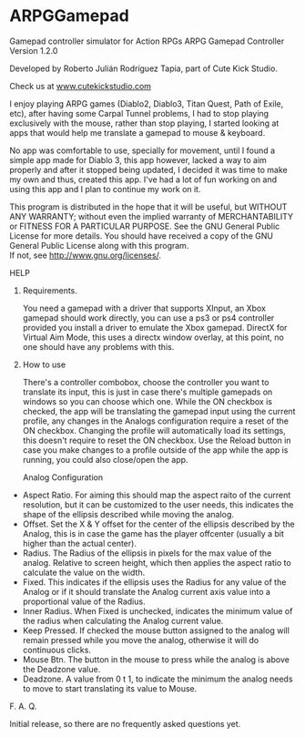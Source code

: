 # ARPGGamepad
Gamepad controller simulator for Action RPGs
﻿ARPG Gamepad Controller
Version 1.2.0

Developed by Roberto Julián Rodríguez Tapia, part of Cute Kick Studio.

Check us at www.cutekickstudio.com

I enjoy playing ARPG games (Diablo2, Diablo3, Titan Quest, Path of Exile, etc), 
after having some Carpal Tunnel problems, I had to stop playing exclusively with 
the mouse, rather than stop playing, I started looking at apps that would help me 
translate a gamepad to mouse & keyboard.

No app was comfortable to use, specially for movement, until I found a simple app 
made for Diablo 3, this app however, lacked a way to aim properly and after it 
stopped being updated, I decided it was time to make my own and thus, created this app.
I've had a lot of fun working on and using this app and I plan to continue my work on it.


This program is distributed in the hope that it will be useful, but WITHOUT ANY WARRANTY;
without even the implied warranty of MERCHANTABILITY or FITNESS FOR A PARTICULAR PURPOSE.
See the GNU General Public License for more details.
You should have received a copy of the GNU General Public License along with this program.  
If not, see <http://www.gnu.org/licenses/>.



HELP

1. Requirements.

   You need a gamepad with a driver that supports XInput, an Xbox gamepad should work directly,
you can use a ps3 or ps4 controller provided you install a driver to emulate the Xbox gamepad.
   DirectX for Virtual Aim Mode, this uses a directx window overlay, at this point, no one should
have any problems with this.

2. How to use

   There's a controller combobox, choose the controller you want to translate its input, this
is just in case there's multiple gamepads on windows so you can choose which one.
   While the ON checkbox is checked, the app will be translating the gamepad input using the
current profile, any changes in the Analogs configuration require a reset of the ON checkbox.
   Changing the profile will automatically load its settings, this doesn't require to reset
the ON checkbox.
   Use the Reload button in case you make changes to a profile outside of the app while the
app is running, you could also close/open the app.
   
   Analog Configuration

- Aspect Ratio. For aiming this should map the aspect raito of the current resolution, but it 
can be customized to the user needs, this indicates the shape of the ellipsis described 
while moving the analog.
- Offset. Set the X & Y offset for the center of the ellipsis described by the Analog, this is
in case the game has the player offcenter (usually a bit higher than the actual center).
- Radius. The Radius of the ellipsis in pixels for the max value of the analog. Relative to screen 
height, which then applies the aspect ratio to calculate the value on the width.
- Fixed. This indicates if the ellipsis uses the Radius for any value of the Analog or if it
should translate the Analog current axis value into a proportional value of the Radius.
- Inner Radius. When Fixed is unchecked, indicates the minimum value of the radius when
calculating the Analog current value.
- Keep Pressed. If checked the mouse button assigned to the analog will remain pressed
while you move the analog, otherwise it will do continuous clicks.
- Mouse Btn. The button in the mouse to press while the analog is above the Deadzone value.
- Deadzone. A value from 0 t 1, to indicate the minimum the analog needs to move to start
translating its value to Mouse.


F. A. Q.

Initial release, so there are no frequently asked questions yet.

